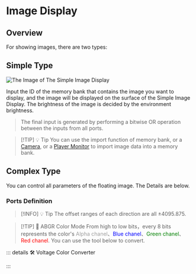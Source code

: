 <script setup lang="ts">
import ElectricConnection from "../../../components/ElectricElement/ElectricConnection";
import ElectricConnectorType from "../../../components/ElectricElement/ElectricConnectorType";
import ElectricConnectorDirection from "../../../components/ElectricElement/ElectricConnectorDirection";
import ElectricConnectionDisplayMode from "../../../components/ElectricElement/ElectricConnectionDisplayMode";
import IOPort from "../../../components/ElectricElement/IOPort";
import ElectricElement from "../../../components/ElectricElement/ElectricElement.vue";
import UintColorConverter from "/components/UintColorConverter.vue";

let connections = [
    new ElectricConnection(ElectricConnectorDirection.Top, ElectricConnectorType.Input, ElectricConnectionDisplayMode.StartAndEnd, [
        new IOPort(1, 16, "Scale Size", "For each 1 increase of this, the scale size of the floating image increases by 1/8 times, with a maximum of 8191.875 times."),
        new IOPort(17, 32, "Y Offset", "For each 1 increase of this, the position of the floating image moves up by 1/8 block. If the highest bit of this is 1, moving down instead.")
    ]),
    new ElectricConnection(ElectricConnectorDirection.Right, ElectricConnectorType.Input, ElectricConnectionDisplayMode.StartAndEnd, [
        new IOPort(1, 16, "X Offset", "For each 1 increase of this, the position of the floating image moves north by 1/8 block. If the highest bit of this is 1, moving south instead."),
        new IOPort(17, 32, "Z Offset", "For each 1 increase of this, the position of the floating image moves east by 1/8 block. If the highest bit of this is 1, moving west instead.")
    ]),
        new ElectricConnection(ElectricConnectorDirection.Bottom, ElectricConnectorType.Input, ElectricConnectionDisplayMode.StartAndEnd, [
        new IOPort(1, 8, "Yaw", "Set the yaw angle of the floating image, in degree."),
        new IOPort(9, 16, "Pitch", "Set the pitch angle of the floating image, in degree."),
        new IOPort(17, 24, "Roll", "Set the roll angle of the floating image, in degree."),
        new IOPort(25, 25, "Yaw Sign", "If this is 1, the yaw angle will be negative."),
        new IOPort(26, 26, "Pitch Sign", "If this is 1, the pitch angle will be negative."),
        new IOPort(27, 27, "Roll Sign", "If this is 1, the roll angle will be negative."),
        new IOPort(28, 28, "Scaling Algorithm", "If this is 0, the image will be scaled by anisotropic filter, otherwise by keeping hard edges."),
        new IOPort(29, 29, "Whether Retaining", "When this is 0, if other parameters change, the floating image will be changed immediately.  \n When this is 1, if other parameters change, a new floating image will be displayed with the new parameters, and the old ones will be retained until this changes to 0, or exit the world."),
        new IOPort(30, 32, "Empty", "No effect.")
    ]),
    new ElectricConnection(ElectricConnectorDirection.Left, ElectricConnectorType.Input, ElectricConnectionDisplayMode.BitWidth, [
        new IOPort(1, 32, "Color", "Paint color on the floating image, in ABGR color mode.")
    ]),
        new ElectricConnection(ElectricConnectorDirection.In, ElectricConnectorType.Input, ElectricConnectionDisplayMode.BitWidth, [
        new IOPort(1, 32, "Memory Bank ID", "Set the ID of a memory bank that you want to read image from.")
    ])
];
</script>

# Image Display <Badge text="v1.0" type="info"/>

## Overview

For showing images, there are two types:

## Simple Type

<img alt="The Image of The Simple Image Display" src="/images/expand/leds/image_display_led_0.webp" class="center_image small">

Input the ID of the memory bank that contains the image you want to display, and the image will be displayed on the surface of the Simple Image Display. The brightness of the image is decided by the environment brightness.

> The final input is generated by performing a bitwise OR operation between the inputs from all ports.

> [!TIP] 💡 Tip
> You can use the import function of memory bank, or a [Camera](../sensors/camera), or a [Player Monitor](../sensors/player_monitor) to import image data into a memory bank.

## Complex Type

You can control all parameters of the floating image. The Details are below.

### Ports Definition

<ElectricElement imgAltPrefix="The Complex Image Display" :connections="connections" imgSrc="/images/expand/leds/image_display_led_1.webp" :titleLevel="4"/>

> [!INFO] 💡 Tip
> The offset ranges of each direction are all ±4095.875.

> [!TIP] 📝 ABGR Color Mode
> From high to low bits，every 8 bits represents the color's <span style="opacity:0.6;">Alpha chanel</span>、<span style="color:blue;">Blue chanel</span>、<span style="color:green;">Green chanel</span>、<span style="color:red;">Red chanel</span>. You can use the tool below to convert.

::: details 🛠️ Voltage Color Converter

<UintColorConverter />
:::